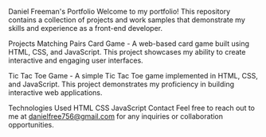Daniel Freeman's Portfolio
Welcome to my portfolio! This repository contains a collection of projects and work samples that demonstrate my skills and experience as a front-end developer.

Projects
Matching Pairs Card Game - A web-based card game built using HTML, CSS, and JavaScript. This project showcases my ability to create interactive and engaging user interfaces.

Tic Tac Toe Game - A simple Tic Tac Toe game implemented in HTML, CSS, and JavaScript. This project demonstrates my proficiency in building interactive web applications.

Technologies Used
HTML
CSS
JavaScript
Contact
Feel free to reach out to me at danielfree756@gmail.com for any inquiries or collaboration opportunities.
